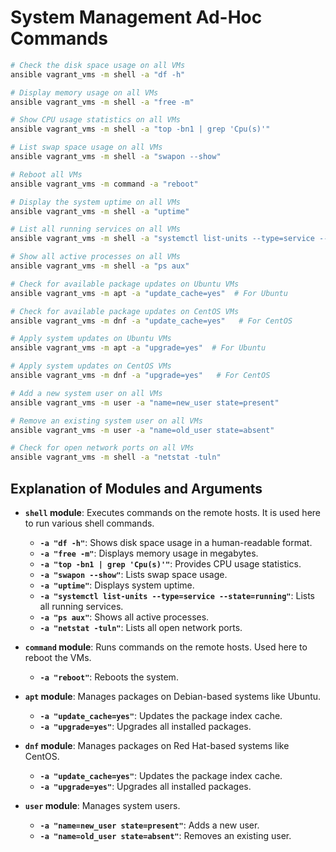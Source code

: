 # System Management Ad-Hoc Commands

```bash
# Check the disk space usage on all VMs
ansible vagrant_vms -m shell -a "df -h"

# Display memory usage on all VMs
ansible vagrant_vms -m shell -a "free -m"

# Show CPU usage statistics on all VMs
ansible vagrant_vms -m shell -a "top -bn1 | grep 'Cpu(s)'"

# List swap space usage on all VMs
ansible vagrant_vms -m shell -a "swapon --show"

# Reboot all VMs
ansible vagrant_vms -m command -a "reboot"

# Display the system uptime on all VMs
ansible vagrant_vms -m shell -a "uptime"

# List all running services on all VMs
ansible vagrant_vms -m shell -a "systemctl list-units --type=service --state=running"

# Show all active processes on all VMs
ansible vagrant_vms -m shell -a "ps aux"

# Check for available package updates on Ubuntu VMs
ansible vagrant_vms -m apt -a "update_cache=yes"  # For Ubuntu

# Check for available package updates on CentOS VMs
ansible vagrant_vms -m dnf -a "update_cache=yes"   # For CentOS

# Apply system updates on Ubuntu VMs
ansible vagrant_vms -m apt -a "upgrade=yes"  # For Ubuntu

# Apply system updates on CentOS VMs
ansible vagrant_vms -m dnf -a "upgrade=yes"   # For CentOS

# Add a new system user on all VMs
ansible vagrant_vms -m user -a "name=new_user state=present"

# Remove an existing system user on all VMs
ansible vagrant_vms -m user -a "name=old_user state=absent"

# Check for open network ports on all VMs
ansible vagrant_vms -m shell -a "netstat -tuln"
```

## Explanation of Modules and Arguments

- **`shell` module**: Executes commands on the remote hosts. It is used here to run various shell commands.
  - **`-a "df -h"`**: Shows disk space usage in a human-readable format.
  - **`-a "free -m"`**: Displays memory usage in megabytes.
  - **`-a "top -bn1 | grep 'Cpu(s)'"`**: Provides CPU usage statistics.
  - **`-a "swapon --show"`**: Lists swap space usage.
  - **`-a "uptime"`**: Displays system uptime.
  - **`-a "systemctl list-units --type=service --state=running"`**: Lists all running services.
  - **`-a "ps aux"`**: Shows all active processes.
  - **`-a "netstat -tuln"`**: Lists all open network ports.

- **`command` module**: Runs commands on the remote hosts. Used here to reboot the VMs.
  - **`-a "reboot"`**: Reboots the system.

- **`apt` module**: Manages packages on Debian-based systems like Ubuntu.
  - **`-a "update_cache=yes"`**: Updates the package index cache.
  - **`-a "upgrade=yes"`**: Upgrades all installed packages.

- **`dnf` module**: Manages packages on Red Hat-based systems like CentOS.
  - **`-a "update_cache=yes"`**: Updates the package index cache.
  - **`-a "upgrade=yes"`**: Upgrades all installed packages.

- **`user` module**: Manages system users.
  - **`-a "name=new_user state=present"`**: Adds a new user.
  - **`-a "name=old_user state=absent"`**: Removes an existing user.
